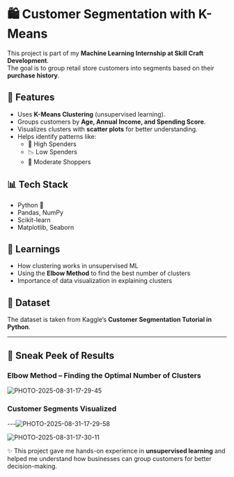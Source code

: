 # 🛍️ Customer Segmentation with K-Means  

This project is part of my **Machine Learning Internship at Skill Craft Development**.  
The goal is to group retail store customers into segments based on their **purchase history**.  

## 🔑 Features  
- Uses **K-Means Clustering** (unsupervised learning).  
- Groups customers by **Age, Annual Income, and Spending Score**.  
- Visualizes clusters with **scatter plots** for better understanding.  
- Helps identify patterns like:  
  - 💎 High Spenders  
  - 📉 Low Spenders  
  - 🎯 Moderate Shoppers  

## 📊 Tech Stack  
- Python 🐍  
- Pandas, NumPy  
- Scikit-learn  
- Matplotlib, Seaborn  

## 🚀 Learnings  
- How clustering works in unsupervised ML  
- Using the **Elbow Method** to find the best number of clusters  
- Importance of data visualization in explaining clusters  

## 📂 Dataset  
The dataset is taken from Kaggle’s **Customer Segmentation Tutorial in Python**.  

---

## 👀 Sneak Peek of Results  

### Elbow Method – Finding the Optimal Number of Clusters  
![PHOTO-2025-08-31-17-29-45](https://github.com/user-attachments/assets/8bfcfabe-338c-4aff-b431-f27a19618888)


### Customer Segments Visualized  


---![PHOTO-2025-08-31-17-29-58](https://github.com/user-attachments/assets/6e6caaed-919c-4cbc-aa7d-19a2ef2a4bd2)

![PHOTO-2025-08-31-17-30-11](https://github.com/user-attachments/assets/50f23dc0-a315-4349-b8f5-e2650e97f1e9)

✨ This project gave me hands-on experience in **unsupervised learning** and helped me understand how businesses can group customers for better decision-making.  
